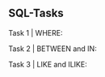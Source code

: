 ## SQL-Tasks
Task 1 | WHERE: [](https://github.com/muatr/SQL-Tasks/blob/main/Task1.md)

Task 2 | BETWEEN and IN: [](https://github.com/muatr/SQL-Tasks/blob/main/Task2.md)

Task 3 | LIKE and ILIKE: [](https://github.com/muatr/SQL-Tasks/blob/main/Task3.md)
